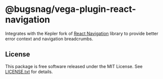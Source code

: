 # @bugsnag/vega-plugin-react-navigation

Integrates with the Kepler fork of [React Navigation](https://reactnavigation.org/) library to provide better error context and navigation breadcrumbs.

## License

This package is free software released under the MIT License. See [LICENSE.txt](./LICENSE.txt) for details.

